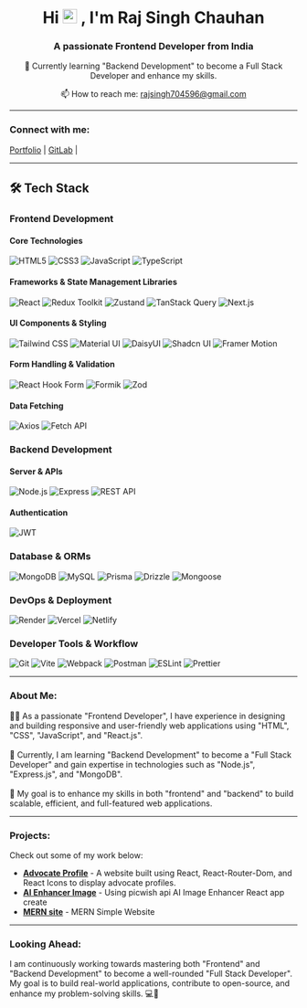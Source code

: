 
<h1 align="center">Hi  <img src="https://media.giphy.com/media/hvRJCLFzcasrR4ia7z/giphy.gif" width="25px"> , I'm Raj Singh Chauhan</h1>
<h3 align="center">A passionate Frontend Developer from India</h3>

<!-- Brief Description about Yourself -->
<p align="center">
  🌱 Currently learning "Backend Development" to become a Full Stack Developer and enhance my skills. 
</p>

<p align="center">
  📫 How to reach me: <a href="mailto:rajsingh704596@gmail.com">rajsingh704596@gmail.com</a>
</p>

<hr>

<h3 align="left">Connect with me:</h3>
<p class="social-links" align="left"> 
  <a href="https://rajsinghchauhanportfolio.vercel.app/" target="_blank">Portfolio</a> |
  <a href="https://gitlab.com/Rajsingh704596" target="_blank">GitLab</a> |
</p>

---
## 🛠️ **Tech Stack**

### **Frontend Development**
#### Core Technologies
<p align="left">
  <img src="https://img.shields.io/badge/HTML5-E34F26?style=for-the-badge&logo=html5&logoColor=white" alt="HTML5">
  <img src="https://img.shields.io/badge/CSS3-1572B6?style=for-the-badge&logo=css3&logoColor=white" alt="CSS3">
  <img src="https://img.shields.io/badge/JavaScript-F7DF1E?style=for-the-badge&logo=javascript&logoColor=black" alt="JavaScript">
  <img src="https://img.shields.io/badge/TypeScript-3178C6?style=for-the-badge&logo=typescript&logoColor=white" alt="TypeScript">
</p>

#### Frameworks & State Management Libraries
<p align="left">
  <img src="https://img.shields.io/badge/React-61DAFB?style=for-the-badge&logo=react&logoColor=black" alt="React">
  <img src="https://img.shields.io/badge/Redux_Toolkit-764ABC?style=for-the-badge&logo=redux&logoColor=white" alt="Redux Toolkit">
  <img src="https://img.shields.io/badge/Zustand-614F0D?style=for-the-badge&logo=zustand&logoColor=white" alt="Zustand">
  <img src="https://img.shields.io/badge/TanStack_Query-FF4154?style=for-the-badge&logo=reactquery&logoColor=white" alt="TanStack Query">
  <img src="https://img.shields.io/badge/Next.js-000000?style=for-the-badge&logo=next.js&logoColor=white" alt="Next.js">
</p>

#### UI Components & Styling
<p align="left">
  <img src="https://img.shields.io/badge/Tailwind_CSS-06B6D4?style=for-the-badge&logo=tailwind-css&logoColor=white" alt="Tailwind CSS">
  <img src="https://img.shields.io/badge/Material_UI-0081CB?style=for-the-badge&logo=mui&logoColor=white" alt="Material UI">
  <img src="https://img.shields.io/badge/DaisyUI-5A0EF8?style=for-the-badge&logo=daisyui&logoColor=white" alt="DaisyUI">
  <img src="https://img.shields.io/badge/Shadcn_UI-000000?style=for-the-badge&logo=shadcnui&logoColor=white" alt="Shadcn UI">
  <img src="https://img.shields.io/badge/Framer%20Motion-0055FF?style=for-the-badge&logo=framer&logoColor=white" alt="Framer Motion">
</p>

#### Form Handling & Validation
<p align="left">
  <img src="https://img.shields.io/badge/React_Hook_Form-EC5990?style=for-the-badge&logo=reacthookform&logoColor=white" alt="React Hook Form">
  <img src="https://img.shields.io/badge/Formik-263238?style=for-the-badge&logo=formik&logoColor=white" alt="Formik">
  <img src="https://img.shields.io/badge/Zod-3E67B1?style=for-the-badge&logo=zod&logoColor=white" alt="Zod">
</p>

#### Data Fetching 
<p align="left">
  <img src="https://img.shields.io/badge/Axios-5A29E4?style=for-the-badge&logo=axios&logoColor=white" alt="Axios">
  <img src="https://img.shields.io/badge/Fetch_API-000000?style=for-the-badge&logo=javascript&logoColor=white" alt="Fetch API">
<!--   <img src="https://img.shields.io/badge/GraphQL-E10098?style=for-the-badge&logo=graphql&logoColor=white" alt="GraphQL"> -->
<!--   <img src="https://img.shields.io/badge/tRPC-2596BE?style=for-the-badge&logo=trpc&logoColor=white" alt="tRPC"> -->
</p>

### **Backend Development**
#### Server & APIs
<p align="left">
  <img src="https://img.shields.io/badge/Node.js-339933?style=for-the-badge&logo=node.js&logoColor=white" alt="Node.js">
  <img src="https://img.shields.io/badge/Express-000000?style=for-the-badge&logo=express&logoColor=white" alt="Express">
  <img src="https://img.shields.io/badge/REST_API-FF6C37?style=for-the-badge&logo=restapi&logoColor=white" alt="REST API">
</p>

#### Authentication
<p align="left">
  <img src="https://img.shields.io/badge/JWT-000000?style=for-the-badge&logo=json-web-tokens&logoColor=white" alt="JWT">
<!--   <img src="https://img.shields.io/badge/Auth0-EB5424?style=for-the-badge&logo=auth0&logoColor=white" alt="Auth0"> -->
<!--   <img src="https://img.shields.io/badge/OAuth-4285F4?style=for-the-badge&logo=google&logoColor=white" alt="OAuth"> -->
</p>

### **Database & ORMs**
<p align="left">
  <img src="https://img.shields.io/badge/MongoDB-47A248?style=for-the-badge&logo=mongodb&logoColor=white" alt="MongoDB">
  <img src="https://img.shields.io/badge/MySQL-4479A1?style=for-the-badge&logo=mysql&logoColor=white" alt="MySQL">
  <!-- <img src="https://img.shields.io/badge/PostgreSQL-4169E1?style=for-the-badge&logo=postgresql&logoColor=white" alt="PostgreSQL"> -->
  <!-- <img src="https://img.shields.io/badge/Redis-DC382D?style=for-the-badge&logo=redis&logoColor=white" alt="Redis"> -->
  <img src="https://img.shields.io/badge/Prisma-2D3748?style=for-the-badge&logo=prisma&logoColor=white" alt="Prisma">
  <img src="https://img.shields.io/badge/Drizzle-FF6C37?style=for-the-badge&logo=drizzle&logoColor=white" alt="Drizzle">
  <img src="https://img.shields.io/badge/Mongoose-880000?style=for-the-badge&logo=mongoose&logoColor=white" alt="Mongoose">
</p>

### **DevOps & Deployment**
<p align="left">
  <img src="https://img.shields.io/badge/Render-46E3B7?style=for-the-badge&logo=render&logoColor=white" alt="Render">
  <img src="https://img.shields.io/badge/Vercel-000000?style=for-the-badge&logo=vercel&logoColor=white" alt="Vercel">
  <img src="https://img.shields.io/badge/Netlify-00C7B7?style=for-the-badge&logo=netlify&logoColor=white" alt="Netlify">
  <!-- <img src="https://img.shields.io/badge/Docker-2496ED?style=for-the-badge&logo=docker&logoColor=white" alt="Docker"> -->
  <!-- <img src="https://img.shields.io/badge/Coolify-0066FF?style=for-the-badge&logo=coolify&logoColor=white" alt="Coolify"> -->
  <!-- <img src="https://img.shields.io/badge/AWS-232F3E?style=for-the-badge&logo=amazon-aws&logoColor=white" alt="AWS"> -->
<!--   <img src="https://img.shields.io/badge/NGINX-009639?style=for-the-badge&logo=nginx&logoColor=white" alt="NGINX"> -->
</p>

### **Developer Tools & Workflow**
<p align="left">
  <img src="https://img.shields.io/badge/Git-F05032?style=for-the-badge&logo=git&logoColor=white" alt="Git">
  <img src="https://img.shields.io/badge/Vite-646CFF?style=for-the-badge&logo=vite&logoColor=white" alt="Vite">
  <img src="https://img.shields.io/badge/Webpack-8DD6F9?style=for-the-badge&logo=webpack&logoColor=black" alt="Webpack">
  <img src="https://img.shields.io/badge/Postman-FF6C37?style=for-the-badge&logo=postman&logoColor=white" alt="Postman">
  <img src="https://img.shields.io/badge/ESLint-4B32C3?style=for-the-badge&logo=eslint&logoColor=white" alt="ESLint">
  <img src="https://img.shields.io/badge/Prettier-F7B93E?style=for-the-badge&logo=prettier&logoColor=black" alt="Prettier">
  <!-- <img src="https://img.shields.io/badge/GitHub_Actions-2088FF?style=for-the-badge&logo=github-actions&logoColor=white" alt="GitHub Actions"> -->
</p>
<hr>

<h3 align="left">About Me:</h3>
<p align="left">
  👨‍💻 As a passionate "Frontend Developer", I have experience in designing and building responsive and user-friendly web applications using "HTML", "CSS", "JavaScript", and "React.js". <br><br>
  🌱 Currently, I am learning "Backend Development" to become a "Full Stack Developer" and gain expertise in technologies such as "Node.js", "Express.js", and "MongoDB". <br><br>
  💪 My goal is to enhance my skills in both "frontend" and "backend" to build scalable, efficient, and full-featured web applications.
</p>

<hr>

<h3 align="left">Projects:</h3>
<p align="left">
  Check out some of my work below:
</p>
<ul>
  <li><a href="https://jaipuradvocate.vercel.app/" target="_blank"><strong>Advocate Profile</strong></a> - A website built using React, React-Router-Dom, and React Icons to display advocate profiles.</li>
  <li><a href="https://ai-image-enhancer-with-react.vercel.app
/" target="_blank"><strong>AI Enhancer Image</strong></a> - Using picwish api AI Image Enhancer React app create </li>
  <li><a href=https://mern-simp-website.vercel.app
/" target="_blank"><strong>MERN site</strong></a> - MERN Simple Website</li>
  
</ul>

<hr>

<h3 align="left">Looking Ahead:</h3>
<p align="left">
  I am continuously working towards mastering both "Frontend" and "Backend Development" to become a well-rounded "Full Stack Developer". My goal is to build real-world applications, contribute to open-source, and enhance my problem-solving skills. 💻🚀
</p>

